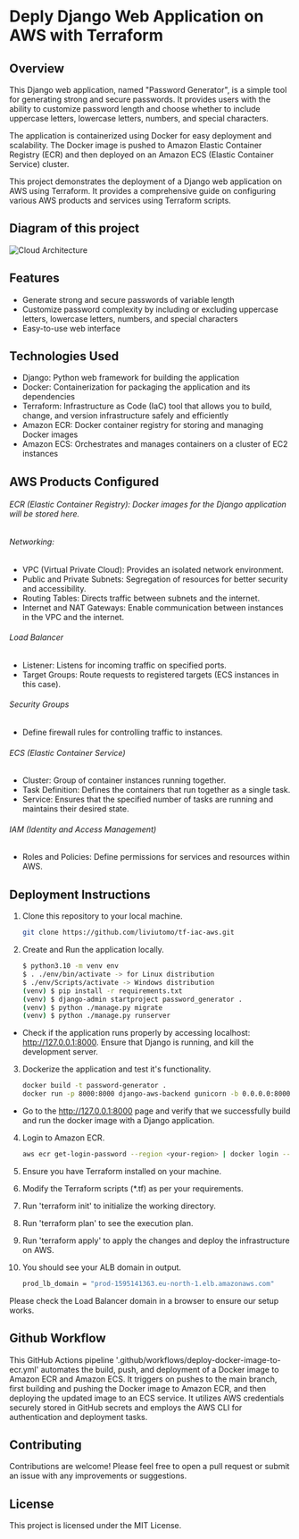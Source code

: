 # Deply Django Web Application on AWS with Terraform

## Overview
This Django web application, named "Password Generator", is a simple tool for generating strong and secure passwords. It provides users with the ability to customize password length and choose whether to include uppercase letters, lowercase letters, numbers, and special characters.

The application is containerized using Docker for easy deployment and scalability. The Docker image is pushed to Amazon Elastic Container Registry (ECR) and then deployed on an Amazon ECS (Elastic Container Service) cluster.

This project demonstrates the deployment of a Django web application on AWS using Terraform. It provides a comprehensive guide on configuring various AWS products and services using Terraform scripts.

## Diagram of this project

![Cloud Architecture](https://github.com/liviutomo/tf-iac-aws/assets/37658762/aaa21c00-5b8f-46c8-9dfc-46699916f14d)

## Features
- Generate strong and secure passwords of variable length
- Customize password complexity by including or excluding uppercase letters, lowercase letters, numbers, and special characters
- Easy-to-use web interface

## Technologies Used
- Django: Python web framework for building the application
- Docker: Containerization for packaging the application and its dependencies
- Terraform: Infrastructure as Code (IaC) tool that allows you to build, change, and version infrastructure safely and efficiently
- Amazon ECR: Docker container registry for storing and managing Docker images
- Amazon ECS: Orchestrates and manages containers on a cluster of EC2 instances

## AWS Products Configured
###### ECR (Elastic Container Registry): Docker images for the Django application will be stored here.
###### Networking:
   - VPC (Virtual Private Cloud): Provides an isolated network environment.
   - Public and Private Subnets: Segregation of resources for better security and accessibility.
   - Routing Tables: Directs traffic between subnets and the internet.
   - Internet and NAT Gateways: Enable communication between instances in the VPC and the internet.
###### Load Balancer
   - Listener: Listens for incoming traffic on specified ports.
   - Target Groups: Route requests to registered targets (ECS instances in this case).
###### Security Groups
   - Define firewall rules for controlling traffic to instances.
###### ECS (Elastic Container Service)
   - Cluster: Group of container instances running together.
   - Task Definition: Defines the containers that run together as a single task.
   - Service: Ensures that the specified number of tasks are running and maintains their desired state.
###### IAM (Identity and Access Management)
   - Roles and Policies: Define permissions for services and resources within AWS.
## Deployment Instructions
1. Clone this repository to your local machine.
   ```bash
   git clone https://github.com/liviutomo/tf-iac-aws.git

2. Create and Run the application locally.
   ```bash
   $ python3.10 -m venv env
   $ . ./env/bin/activate -> for Linux distribution
   $ ./env/Scripts/activate -> Windows distribution
   (venv) $ pip install -r requirements.txt
   (venv) $ django-admin startproject password_generator .
   (venv) $ python ./manage.py migrate
   (venv) $ python ./manage.py runserver

- Check if the application runs properly by accessing localhost: http://127.0.0.1:8000. Ensure that Django is running, and kill the development server.

3. Dockerize the application and test it's functionality.
   ```bash
   docker build -t password-generator .
   docker run -p 8000:8000 django-aws-backend gunicorn -b 0.0.0.0:8000 password-generato.wsgi:application
   
- Go to the http://127.0.0.1:8000 page and verify that we successfully build and run the docker image with a Django application.
   
4. Login to Amazon ECR.
   ```bash
   aws ecr get-login-password --region <your-region> | docker login --username AWS --password-stdin <your-ecr-repository-uri>

5. Ensure you have Terraform installed on your machine.

6. Modify the Terraform scripts (*.tf) as per your requirements.

7. Run 'terraform init' to initialize the working directory.

8. Run 'terraform plan' to see the execution plan.

9. Run 'terraform apply' to apply the changes and deploy the infrastructure on AWS.

10. You should see your ALB domain in output.
      ```bash
      prod_lb_domain = "prod-1595141363.eu-north-1.elb.amazonaws.com"
   Please check the Load Balancer domain in a browser to ensure our setup works.


## Github Workflow
This GitHub Actions pipeline '.github/workflows/deploy-docker-image-to-ecr.yml' automates the build, push, and deployment of a Docker image to Amazon ECR and Amazon ECS. It triggers on pushes to the main branch, first building and pushing the Docker image to Amazon ECR, and then deploying the updated image to an ECS service. It utilizes AWS credentials securely stored in GitHub secrets and employs the AWS CLI for authentication and deployment tasks.


## Contributing
Contributions are welcome! Please feel free to open a pull request or submit an issue with any improvements or suggestions.

## License
This project is licensed under the MIT License.
